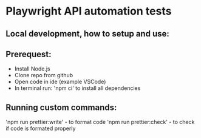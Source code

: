 # Playwright API automation tests

## Local development, how to setup and use:

## Prerequest:

- Install Node.js
- Clone repo from github
- Open code in ide (example VSCode)
- In terminal run: 'npm ci' to install all dependencies

## Running custom commands:

'npm run prettier:write' - to format code
'npm run prettier:check' - to check if code is formated properly

